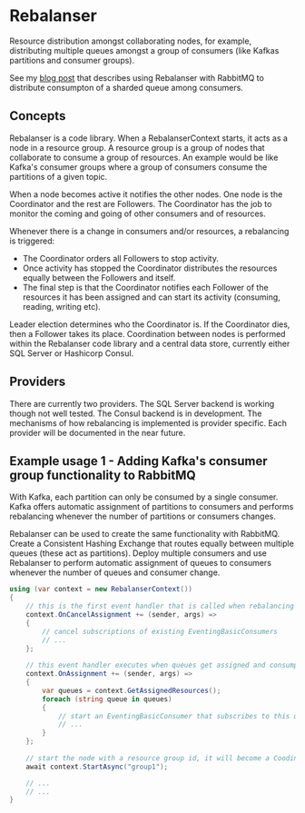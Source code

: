 # Rebalanser
Resource distribution amongst collaborating nodes, for example, distributing multiple queues amongst a group of consumers (like Kafkas partitions and consumer groups).

See my [blog post](https://jack-vanlightly.com/blog/2018/7/22/creating-consumer-groups-in-rabbitmq-with-rebalanser-part-1) that describes using Rebalanser with RabbitMQ to distribute consumpton of a sharded queue among consumers.

## Concepts
Rebalanser is a code library. When a RebalanserContext starts, it acts as a node in a resource group. A resource group is a group of nodes that collaborate to consume a group of resources. An example would be like Kafka's consumer groups where a group of consumers consume the partitions of a given topic.

When a node becomes active it notifies the other nodes. One node is the Coordinator and the rest are Followers. The Coordinator has the job to monitor the coming and going of other consumers and of resources. 

Whenever there is a change in consumers and/or resources, a rebalancing is triggered:
- The Coordinator orders all Followers to stop activity. 
- Once activity has stopped the Coordinator distributes the resources equally between the Followers and itself. 
- The final step is that the Coordinator notifies each Follower of the resources it has been assigned and can start its activity (consuming, reading, writing etc).

Leader election determines who the Coordinator is. If the Coordinator dies, then a Follower takes its place. Coordination between nodes is performed within the Rebalanser code library and a central data store, currently either SQL Server or Hashicorp Consul.

## Providers
There are currently two providers. The SQL Server backend is working though not well tested. The Consul backend is in development. The mechanisms of how rebalancing is implemented is provider specific. Each provider will be documented in the near future.

## Example usage 1 - Adding Kafka's consumer group functionality to RabbitMQ
With Kafka, each partition can only be consumed by a single consumer. Kafka offers automatic assignment of partitions to consumers and performs rebalancing whenever the number of partitions or consumers changes.

Rebalanser can be used to create the same functionality with RabbitMQ. Create a Consistent Hashing Exchange that routes equally between multiple queues (these act as partitions). Deploy multiple consumers and use Rebalanser to perform automatic assignment of queues to consumers whenever the number of queues and consumer change.

```csharp
using (var context = new RebalanserContext())
{
    // this is the first event handler that is called when rebalancing occurs. Once all nodes have stopped consuming, queues are redistributed
    context.OnCancelAssignment += (sender, args) =>
    {
        // cancel subscriptions of existing EventingBasicConsumers
        // ...
    };
    
    // this event handler executes when queues get assigned and consumption can begin.
    context.OnAssignment += (sender, args) =>
    {
        var queues = context.GetAssignedResources();
        foreach (string queue in queues)
        {
            // start an EventingBasicConsumer that subscribes to this queue
            // ...
        }
    };
    
    // start the node with a resource group id, it will become a Coodinator node or a Follower node
    await context.StartAsync("group1");

    // ...
    // ...
}
```
